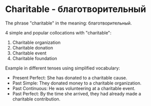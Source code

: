 # Charitable - благотворительный

The phrase "charitable" in the meaning: благотворительный.

4 simple and popular collocations with "charitable":

1. Charitable organization
2. Charitable donation
3. Charitable event
4. Charitable foundation

Example in different tenses using simplified vocabulary:

- Present Perfect: She has donated to a charitable cause.
- Past Simple: They donated money to a charitable organization.
- Past Continuous: He was volunteering at a charitable event.
- Past Perfect: By the time she arrived, they had already made a charitable contribution.

